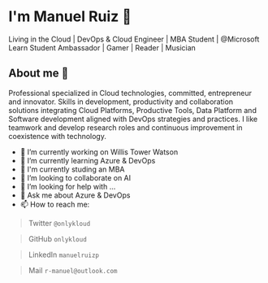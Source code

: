 # I'm Manuel Ruiz 👋

Living in the Cloud | DevOps & Cloud Engineer | MBA Student | @Microsoft Learn Student Ambassador | Gamer | Reader | Musician

## About me 🚀

Professional specialized in Cloud technologies, committed, entrepreneur and innovator. Skills in development, productivity and collaboration solutions integrating Cloud Platforms, Productive Tools, Data Platform and Software development aligned with DevOps strategies and practices. I like teamwork and develop research roles and continuous improvement in coexistence with technology. 

* 🔭 I’m currently working on Willis Tower Watson
* 🌱 I’m currently learning Azure & DevOps
* 📔 I'm currently studing an MBA
* 👯 I’m looking to collaborate on AI
* 🤔 I’m looking for help with ...
* 💬 Ask me about Azure & DevOps
* 📫 How to reach me: 

> Twitter `@onlykloud`

> GitHub `onlykloud`

> LinkedIn `manuelruizp`

> Mail `r-manuel@outlook.com`

